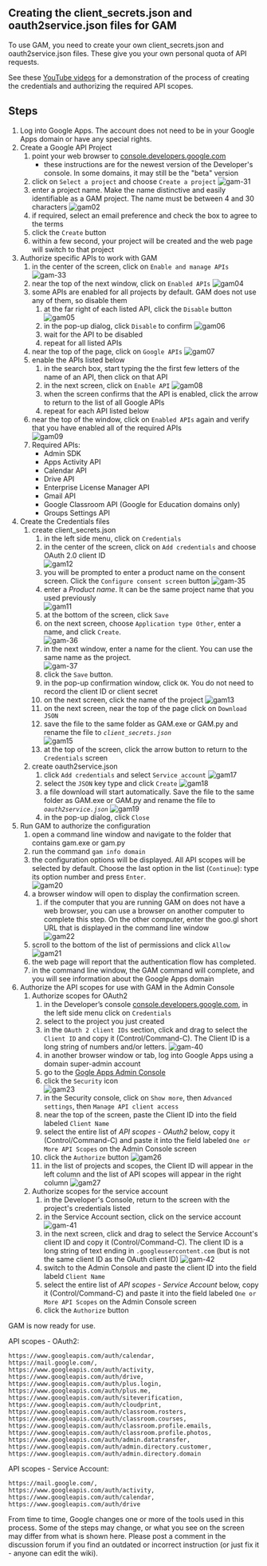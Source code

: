 ## Creating the client\_secrets.json and oauth2service.json files for GAM
To use GAM, you need to create your own client\_secrets.json and oauth2service.json files. These give you your own personal quota of API requests.

See these [YouTube videos](https://goo.gl/slo06E) for a demonstration of the process of creating the credentials and authorizing the required API scopes.

## Steps

1. Log into Google Apps. The account does not need to be in your Google Apps domain or have any special rights.
1. Create a Google API Project 
    1. point your web browser to [console.developers.google.com](http://console.developers.google.com)
        * these instructions are for the newest version of the Developer's console.  In some domains, it may still be the "beta" version
    1. click on `Select a project` and choose `Create a project` 
![gam-31](https://cloud.githubusercontent.com/assets/1683475/11098097/51366f22-8868-11e5-929a-601fa481fcc4.png)
    1. enter a project name.  Make the name distinctive and easily identifiable as a GAM project.  The name must be between 4 and 30 characters 
![gam02](https://cloud.githubusercontent.com/assets/1683475/11096331/07cda872-885f-11e5-9061-f7db2e18183b.png)
    1. if required, select an email preference and check the box to agree to the terms 
    1. click the `Create` button
    1. within a few second, your project will be created and the web page will switch to that project
1. Authorize specific APIs to work with GAM
    1. in the center of the screen, click on `Enable and manage APIs` 
![gam-33](https://cloud.githubusercontent.com/assets/1683475/11098098/5136c472-8868-11e5-9f11-31af28aafb16.png)
    1. near the top of the next window, click on `Enabled APIs` 
![gam04](https://cloud.githubusercontent.com/assets/1683475/11096332/07cf5492-885f-11e5-9793-3fc0651a0e31.png)
    1. some APIs are enabled for all projects by default.  GAM does not use any of them, so disable them
        1. at the far right of each listed API, click the `Disable` button 
![gam05](https://cloud.githubusercontent.com/assets/1683475/11096333/07d4dcc8-885f-11e5-974e-80e374e98fc2.png)
        1. in the pop-up dialog, click `Disable` to confirm 
![gam06](https://cloud.githubusercontent.com/assets/1683475/11096311/07a59c42-885f-11e5-802a-08beea16ffa3.png)
        1. wait for the API to be disabled
        1. repeat for all listed APIs
    1. near the top of the page, click on `Google APIs` 
![gam07](https://cloud.githubusercontent.com/assets/1683475/11096309/07a487f8-885f-11e5-99ef-487cdfdeb496.png)
    1. enable the APIs listed below
        1. in the search box, start typing the the first few letters of the name of an API, then click on that API
        1. in the next screen, click on `Enable API` 
![gam08](https://cloud.githubusercontent.com/assets/1683475/11096310/07a599a4-885f-11e5-9896-23364582e79a.png)
        1. when the screen confirms that the API is enabled, click the arrow to return to the list of all Google APIs
        1. repeat for each API listed below 
    1. near the top of the window, click on `Enabled APIs` again and verify that you have enabled all of the required APIs  
![gam09](https://cloud.githubusercontent.com/assets/1683475/11096313/07a72ae4-885f-11e5-8041-861e48f60af0.png)
    1. Required APIs:
        * Admin SDK
        * Apps Activity API
        * Calendar API
        * Drive API
        * Enterprise License Manager API
        * Gmail API
        * Google Classroom API (Google for Education domains only)
        * Groups Settings API
1. Create the Credentials files
    1. create client_secrets.json
        1. in the left side menu, click on `Credentials`
        1. in the center of the screen, click on `Add credentials` and choose OAuth 2.0 client ID  
![gam12](https://cloud.githubusercontent.com/assets/1683475/11096315/07b0ce00-885f-11e5-86dc-b84d3c2e94c5.png)
        1. you will be prompted to enter a product name on the consent screen.  Click the `Configure consent screen` button 
![gam-35](https://cloud.githubusercontent.com/assets/1683475/11098100/51467d40-8868-11e5-8511-62086b45ac1c.png)
        1. enter a _Product name_.  It can be the same project name that you used previously  
![gam11](https://cloud.githubusercontent.com/assets/1683475/11096312/07a61654-885f-11e5-9697-cb581fe094fe.png)
        1. at the bottom of the screen, click `Save` 
        1. on the next screen, choose `Application type Other`, enter a name, and click `Create`.  
![gam-36](https://cloud.githubusercontent.com/assets/1683475/11098096/5134ff2a-8868-11e5-9f20-1c36b8720bf1.png) 
        1. in the next window, enter a name for the client.  You can use the same name as the project.  
![gam-37](https://cloud.githubusercontent.com/assets/1683475/11098095/5133dc44-8868-11e5-9025-deb568d793db.png)
        1. click the `Save` button.
        1. in the pop-up confirmation window, click `OK`.  You do not need to record the client ID or client secret
        1. on the next screen, click the name of the project 
![gam13](https://cloud.githubusercontent.com/assets/1683475/11096316/07b12562-885f-11e5-9d9a-d6c7721f1b2d.png)
        1. on the next screen, near the top of the page click on `Download JSON`
        1. save the file to the same folder as GAM.exe or GAM.py and rename the file to *`client_secrets.json`*  
![gam15](https://cloud.githubusercontent.com/assets/1683475/11096317/07b2dac4-885f-11e5-9283-bd7cc7141aff.png)
        1. at the top of the screen, click the arrow button to return to the `Credentials` screen
    1. create oauth2service.json
        1. click `Add credentials` and select `Service account` 
![gam17](https://cloud.githubusercontent.com/assets/1683475/11096318/07b2f450-885f-11e5-9597-c71cdcf13ecf.png)
        1. select the `JSON` key type and click `Create` 
![gam18](https://cloud.githubusercontent.com/assets/1683475/11096319/07b390a4-885f-11e5-859a-b96e8b4376dc.png)
        1. a file download will start automatically.  Save the file to the same folder as GAM.exe or GAM.py and rename the file to *`oauth2service.json`* 
![gam19](https://cloud.githubusercontent.com/assets/1683475/11096321/07bd277c-885f-11e5-9aeb-07df368265e2.png)
        1. in the pop-up dialog, click `Close`
1. Run GAM to authorize the configuration
    1. open a command line window and navigate to the folder that contains gam.exe or gam.py
    1. run the command `gam info domain`
    1. the configuration options will be displayed.  All API scopes will be selected by default. Choose the last option in the list (`Continue`): type its option number and press `Enter`.  
![gam20](https://cloud.githubusercontent.com/assets/1683475/11096320/07ba411a-885f-11e5-9b68-2956e3b44475.png)
    1. a browser window will open to display the confirmation screen.  
        1. if the computer that you are running GAM on does not have a web browser, you can use a browser on another computer to complete this step.  On the other computer, enter the goo.gl short URL that is displayed in the command line window  
![gam22](https://cloud.githubusercontent.com/assets/1683475/11096324/07c046f0-885f-11e5-9ece-2cc76b4bb59d.png)
    1. scroll to the bottom of the list of permissions and click `Allow` 
![gam21](https://cloud.githubusercontent.com/assets/1683475/11096323/07be2bc2-885f-11e5-9822-35a6cd35b8e9.png)
    1. the web page will report that the authentication flow has completed.
    1. in the command line window, the GAM command will complete, and you will see information about the Google Apps domain
1. Authorize the API scopes for use with GAM in the Admin Console
    1. Authorize scopes for OAuth2
        1. in the Developer’s console [console.developers.google.com](http://console.developers.google.com), in the left side menu click on `Credentials`
        1. select to the project you just created
        1. in the `OAuth 2 client IDs` section, click and drag to select the `Client ID` and copy it (Control/Command-C).  The Client ID is a long string of numbers and/or letters. 
![gam-40](https://cloud.githubusercontent.com/assets/1683475/11100314/130210ae-8876-11e5-9659-a902e4d929cf.png)
        1. in another browser window or tab, log into Google Apps using a domain super-admin account
        1. go to the [Gogle Apps Admin Console](http://admin.google.com)
        1. click the `Security` icon  
![gam23](https://cloud.githubusercontent.com/assets/1683475/11096322/07bd8492-885f-11e5-9365-55a2dead8455.png)
        1. in the Security console, click on `Show more`, then `Advanced settings`, then `Manage API client access`
        1. near the top of the screen, paste the Client ID into the field labeled `Client Name`
        1. select the entire list of _API scopes - OAuth2_ below, copy it (Control/Command-C) and paste it into the field labeled `One or More API Scopes` on the Admin Console screen
        1. click the `Authorize` button 
![gam26](https://cloud.githubusercontent.com/assets/1683475/11096329/07c82474-885f-11e5-9741-90121987b508.png)
        1. in the list of projects and scopes, the Client ID will appear in the left column and the list of API scopes will appear in the right column 
![gam27](https://cloud.githubusercontent.com/assets/1683475/11096328/07c8fe30-885f-11e5-8db3-62cdd06bd626.png)
    1. Authorize scopes for the service account
        1. in the Developer's Console, return to the screen with the project's credentials listed
        1. in the Service Account section, click on the service account
![gam-41](https://cloud.githubusercontent.com/assets/1683475/11100312/12fcd54e-8876-11e5-8252-6d721f9eb28e.png)
        1. in the next screen, click and drag to select the Service Account's client ID and copy it (Control/Command-C).  The client ID is a long string of text ending in `.googleusercontent.com` (but is not the same client ID as the OAuth client ID)
![gam-42](https://cloud.githubusercontent.com/assets/1683475/11100313/12ff4c02-8876-11e5-8a30-124985678a3d.png)
        1. switch to the Admin Console and paste the client ID into the field labeld `Client Name`
        1. select the entire list of _API scopes - Service Account_ below, copy it (Control/Command-C) and paste it into the field labeled `One or More API Scopes` on the Admin Console screen
        1. click the `Authorize` button 

GAM is now ready for use.


API scopes - OAuth2:

````
https://www.googleapis.com/auth/calendar, 
https://mail.google.com/, 
https://www.googleapis.com/auth/activity, 
https://www.googleapis.com/auth/drive, 
https://www.googleapis.com/auth/plus.login, 
https://www.googleapis.com/auth/plus.me, 
https://www.googleapis.com/auth/siteverification, 
https://www.googleapis.com/auth/cloudprint, 
https://www.googleapis.com/auth/classroom.rosters, 
https://www.googleapis.com/auth/classroom.courses, 
https://www.googleapis.com/auth/classroom.profile.emails, 
https://www.googleapis.com/auth/classroom.profile.photos, 
https://www.googleapis.com/auth/admin.datatransfer, 
https://www.googleapis.com/auth/admin.directory.customer, 
https://www.googleapis.com/auth/admin.directory.domain
````

API scopes - Service Account:

````
https://mail.google.com/,
https://www.googleapis.com/auth/activity,
https://www.googleapis.com/auth/calendar,
https://www.googleapis.com/auth/drive
````


From time to time, Google changes one or more of the tools used in this process.  Some of the steps may change, or what you see on the screen may differ from what is shown here.  Please post a comment in the discussion forum if you find an outdated or incorrect instruction (or just fix it - anyone can edit the wiki).
